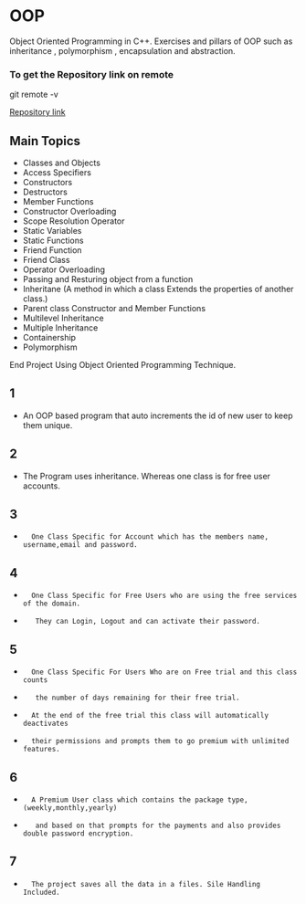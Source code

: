 # OOP
Object Oriented Programming in C++. Exercises and pillars of OOP such as inheritance , polymorphism , encapsulation and abstraction. 
### To get the Repository link on remote
git remote -v 

[Repository link](https://github.com/Sarmad426/OOP)

## Main Topics 
- Classes and Objects
- Access Specifiers
- Constructors
- Destructors
- Member Functions
- Constructor Overloading
- Scope Resolution Operator
- Static Variables
- Static Functions
- Friend Function
- Friend Class
- Operator Overloading
- Passing and Resturing object from a function
- Inheritane (A method in which a class Extends the properties of another class.)
- Parent class Constructor and Member Functions
- Multilevel Inheritance
- Multiple Inheritance
- Containership
- Polymorphism

End Project Using Object Oriented Programming Technique.

## 1
- An OOP based program that auto increments the id of new user to keep them unique.
## 2
- The Program uses inheritance. Whereas one class is for free user accounts.
## 3
-		One Class Specific for Account which has the members name, username,email and password.
## 4
-		One Class Specific for Free Users who are using the free services of the domain.
-		 They can Login, Logout and can activate their password.
## 5
-		One Class Specific For Users Who are on Free trial and this class counts
-		 the number of days remaining for their free trial. 
-		At the end of the free trial this class will automatically deactivates 
-		their permissions and prompts them to go premium with unlimited features.
## 6
-		A Premium User class which contains the package type,(weekly,monthly,yearly)
-		 and based on that prompts for the payments and also provides double password encryption.
## 7
-		The project saves all the data in a files. Sile Handling Included.
